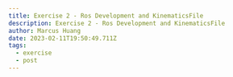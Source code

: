 ```yaml
---
title: Exercise 2 - Ros Development and KinematicsFile
description: Exercise 2 - Ros Development and KinematicsFile
author: Marcus Huang
date: 2023-02-11T19:50:49.711Z
tags:
  - exercise
  - post
---
```

